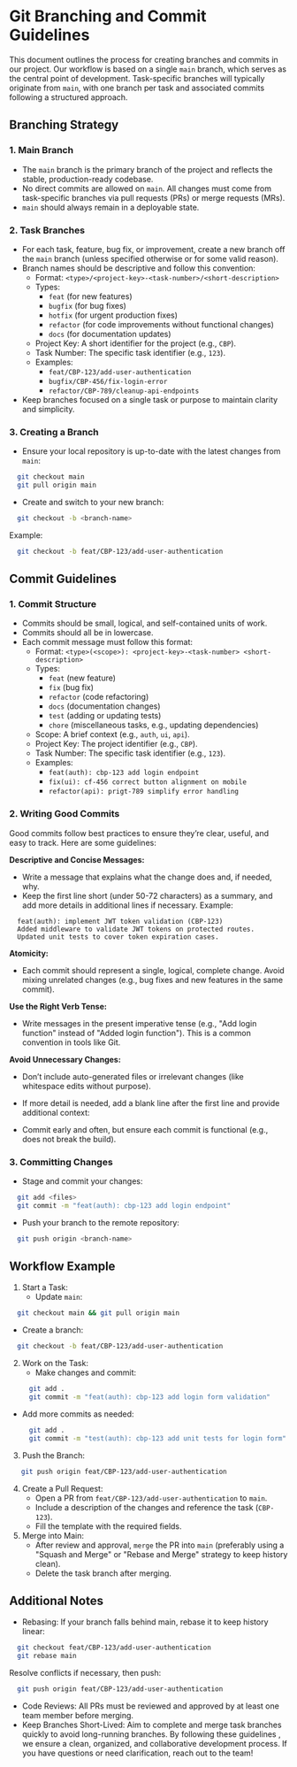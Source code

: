 # Git Branching and Commit Guidelines
This document outlines the process for creating branches and commits in our project. Our workflow is based on a single `main` branch, which serves as the central point of development. Task-specific branches will typically originate from `main`, with one branch per task and associated commits following a structured approach.

## Branching Strategy

### 1. Main Branch
- The `main` branch is the primary branch of the project and reflects the stable, production-ready codebase.
- No direct commits are allowed on `main`. All changes must come from task-specific branches via pull requests (PRs) or merge requests (MRs).
- `main` should always remain in a deployable state.

### 2. Task Branches
- For each task, feature, bug fix, or improvement, create a new branch off the `main` branch (unless specified otherwise or for some valid reason).
- Branch names should be descriptive and follow this convention:
  - Format: `<type>/<project-key>-<task-number>/<short-description>`
  - Types:
    - `feat` (for new features)
    - `bugfix` (for bug fixes)
    - `hotfix` (for urgent production fixes)
    - `refactor` (for code improvements without functional changes)
    - `docs` (for documentation updates)
  - Project Key: A short identifier for the project (e.g., `CBP`).
  - Task Number: The specific task identifier (e.g., `123`).
  - Examples:
    - `feat/CBP-123/add-user-authentication`
    - `bugfix/CBP-456/fix-login-error`
    - `refactor/CBP-789/cleanup-api-endpoints`
- Keep branches focused on a single task or purpose to maintain clarity and simplicity.

### 3. Creating a Branch
- Ensure your local repository is up-to-date with the latest changes from `main`:
```bash
  git checkout main
  git pull origin main
```
- Create and switch to your new branch:
```bash
  git checkout -b <branch-name>
``` 
Example:
```bash
  git checkout -b feat/CBP-123/add-user-authentication
```
## Commit Guidelines

### 1. Commit Structure
- Commits should be small, logical, and self-contained units of work.
- Commits should all be in lowercase.
- Each commit message must follow this format:
  - Format: `<type>(<scope>): <project-key>-<task-number> <short-description>`
  - Types:
    - `feat` (new feature)
    - `fix` (bug fix)
    - `refactor` (code refactoring)
    - `docs` (documentation changes)
    - `test` (adding or updating tests)
    - `chore` (miscellaneous tasks, e.g., updating dependencies)
  - Scope: A brief context (e.g., `auth`, `ui`, `api`).
  - Project Key: The project identifier (e.g., `CBP`).
  - Task Number: The specific task identifier (e.g., `123`).
  - Examples:
    - `feat(auth): cbp-123 add login endpoint`
    - `fix(ui): cf-456 correct button alignment on mobile`
    - `refactor(api): prigt-789 simplify error handling`

### 2. Writing Good Commits
Good commits follow best practices to ensure they’re clear, useful, and easy to track. Here are some guidelines:

**Descriptive and Concise Messages:**
- Write a message that explains what the change does and, if needed, why.
- Keep the first line short (under 50-72 characters) as a summary, and add more details in additional lines if necessary. Example:
```
  feat(auth): implement JWT token validation (CBP-123)
  Added middleware to validate JWT tokens on protected routes.
  Updated unit tests to cover token expiration cases.
```

**Atomicity:**
- Each commit should represent a single, logical, complete change. Avoid mixing unrelated changes (e.g., bug fixes and new features in the same commit).

**Use the Right Verb Tense:**
- Write messages in the present imperative tense (e.g., "Add login function" instead of "Added login function"). This is a common convention in tools like Git.
  
**Avoid Unnecessary Changes:**
- Don’t include auto-generated files or irrelevant changes (like whitespace edits without purpose).
- If more detail is needed, add a blank line after the first line and provide additional context:

- Commit early and often, but ensure each commit is functional (e.g., does not break the build).

### 3. Committing Changes
- Stage and commit your changes:
```bash
  git add <files>
  git commit -m "feat(auth): cbp-123 add login endpoint"
```
- Push your branch to the remote repository:
```bash
  git push origin <branch-name>
```
## Workflow Example
1. Start a Task:
   - Update `main`:
```bash 
  git checkout main && git pull origin main
```
   - Create a branch:
```bash
  git checkout -b feat/CBP-123/add-user-authentication
```

2. Work on the Task:
   - Make changes and commit:
```bash
     git add .
     git commit -m "feat(auth): cbp-123 add login form validation"
```
   
   - Add more commits as needed:
```bash
     git add .
     git commit -m "test(auth): cbp-123 add unit tests for login form"
```
   
3. Push the Branch:
```bash
   git push origin feat/CBP-123/add-user-authentication
```
4. Create a Pull Request:
   - Open a PR from `feat/CBP-123/add-user-authentication` to `main`.
   - Include a description of the changes and reference the task (`CBP-123`).
   - Fill the template with the required fields.
5. Merge into Main:
   - After review and approval, `merge` the PR into `main` (preferably using a "Squash and Merge" or "Rebase and Merge" strategy to keep history clean).
   - Delete the task branch after merging.

## Additional Notes
- Rebasing: If your branch falls behind main, rebase it to keep history linear:
```bash
  git checkout feat/CBP-123/add-user-authentication
  git rebase main
```
  Resolve conflicts if necessary, then push:
```bash
  git push origin feat/CBP-123/add-user-authentication
```
- Code Reviews: All PRs must be reviewed and approved by at least one team member before merging.
- Keep Branches Short-Lived: Aim to complete and merge task branches quickly to avoid long-running branches.
By following these guidelines , we ensure a clean, organized, and collaborative development process. If you have questions or need clarification, reach out to the team!
